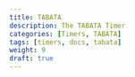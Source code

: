 ```yaml
---
title: TABATA
description: The TABATA Timer
categories: [Timers, TABATA]
tags: [timers, docs, tabata]
weight: 9
draft: true
---
```

